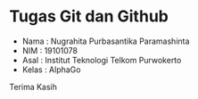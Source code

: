 # Tugas Git dan Github

- Nama	: Nugrahita Purbasantika Paramashinta
- NIM	: 19101078
- Asal	: Institut Teknologi Telkom Purwokerto
- Kelas	: AlphaGo

Terima Kasih
